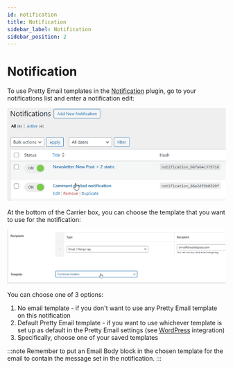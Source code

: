 ```yaml
---
id: notification
title: Notification
sidebar_label: Notification
sidebar_position: 2
---
```


# Notification

To use Pretty Email templates in the [Notification](https://wordpress.org/plugins/notification/) plugin, go to your notifications list and enter a notification edit:

![](../../assets/notification-plugin-edit-interface.png)

At the bottom of the Carrier box, you can choose the template that you want to use for the notification:

![](../../assets/notification-template-selection-dropdown.png)

You can choose one of 3 options:

1. No email template - if you don't want to use any Pretty Email template on this notification
2. Default Pretty Email template - if you want to use whichever template is set up as default in the Pretty Email settings (see [WordPress](wordpress.md) integration)
3. Specifically, choose one of your saved templates

:::note
Remember to put an Email Body block in the chosen template for the email to contain the message set in the notification.
:::